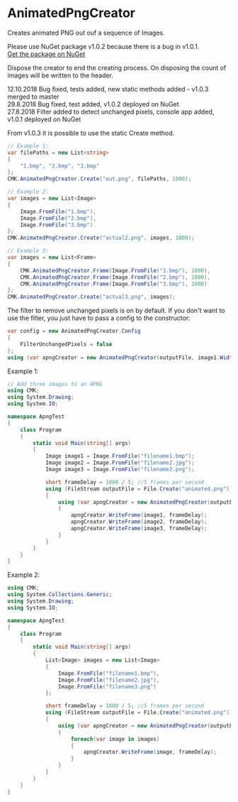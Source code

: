 # AnimatedPngCreator
Creates animated PNG out ouf a sequence of Images.

Please use NuGet package v1.0.2 because there is a bug in v1.0.1.
<br>
[Get the package on NuGet](https://www.nuget.org/packages/AnimatedPngCreator/)

Dispose the creator to end the creating process. On disposing the count of images will be written to the header.

12.10.2018  Bug fixed, tests added, new static methods added - v1.0.3 merged to master
<br>
29.8.2018  Bug fixed, test added, v1.0.2 deployed on NuGet
<br>
27.8.2018  Filter added to detect unchanged pixels, console app added, v1.0.1 deployed on NuGet

From v1.0.3 it is possible to use the static Create method. 

```csharp
// Example 1:
var filePaths = new List<string>
{
    "1.bmp", "2.bmp", "3.bmp"
};
CMK.AnimatedPngCreator.Create("out.png", filePaths, 1000);

// Example 2:
var images = new List<Image>
{
    Image.FromFile("1.bmp"),
    Image.FromFile("2.bmp"),
    Image.FromFile("3.bmp")
};
CMK.AnimatedPngCreator.Create("actual2.png", images, 1000);

// Example 3:
var images = new List<Frame>
{
    CMK.AnimatedPngCreator.Frame(Image.FromFile("1.bmp"), 1000),
    CMK.AnimatedPngCreator.Frame(Image.FromFile("2.bmp"), 1000),
    CMK.AnimatedPngCreator.Frame(Image.FromFile("3.bmp"), 1000)
};
CMK.AnimatedPngCreator.Create("actual3.png", images);
```

The filter to remove unchanged pixels is on by default. If you don't want to use the filter, you just have to pass a config to the constructor:

```csharp
var config = new AnimatedPngCreator.Config
{
    FilterUnchangedPixels = false
};
using (var apngCreator = new AnimatedPngCreator(outputFile, image1.Width, image1.Height, config))
```

Example 1:

```csharp
// Add three images to an APNG
using CMK;
using System.Drawing;
using System.IO;

namespace ApngTest
{
    class Program
    {
        static void Main(string[] args)
        {
            Image image1 = Image.FromFile("filename1.bmp");
            Image image2 = Image.FromFile("filename2.jpg");
            Image image3 = Image.FromFile("filename3.png");

            short frameDelay = 1000 / 5; //5 frames per second
            using (FileStream outputFile = File.Create("animated.png"))
            {
                using (var apngCreator = new AnimatedPngCreator(outputFile, image1.Width, image1.Height))
                {
                    apngCreator.WriteFrame(image1, frameDelay);
                    apngCreator.WriteFrame(image2, frameDelay);
                    apngCreator.WriteFrame(image3, frameDelay);
                }
            }
        }
    }
}
```
Example 2:
```csharp
using CMK;
using System.Collections.Generic;
using System.Drawing;
using System.IO;

namespace ApngTest
{
    class Program
    {
        static void Main(string[] args)
        {
            List<Image> images = new List<Image>
            {
                Image.FromFile("filename1.bmp"),
                Image.FromFile("filename2.jpg"),
                Image.FromFile("filename3.png")
            };

            short frameDelay = 1000 / 5; //5 frames per second
            using (FileStream outputFile = File.Create("animated.png"))
            {
                using (var apngCreator = new AnimatedPngCreator(outputFile, images[0].Width, images[0].Height))
                {
                    foreach(var image in images)
                    {
                        apngCreator.WriteFrame(image, frameDelay);
                    }
                }
            }
        }
    }
}
```
